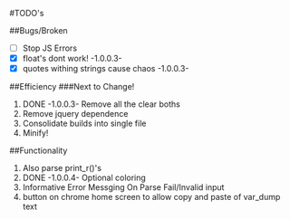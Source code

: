 #TODO's

##Bugs/Broken
- [ ] Stop JS Errors
- [x] float's dont work! -1.0.0.3-
- [x] quotes withing strings cause chaos -1.0.0.3-

##Efficiency
###Next to Change!
1. DONE -1.0.0.3- Remove all the clear boths
2. Remove jquery dependence
3. Consolidate builds into single file
4. Minify!

##Functionality
1. Also parse print_r()'s
2. DONE -1.0.0.4- Optional coloring
3. Informative Error Messging On Parse Fail/Invalid input
4. button on chrome home screen to allow copy and paste of var_dump text
